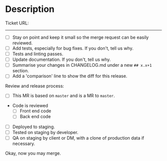 # Description

<!-- Describe your pull request, and instructions for the reviewer. -->

Ticket URL:

---

<!-- Please tick or remove these as relevant. Provide further details if valuable. Be pragmatic. -->

- [ ] Stay on point and keep it small so the merge request can be easily reviewed.
- [ ] Add tests, especially for bug fixes. If you don't, tell us why.
- [ ] Tests and linting passes.
- [ ] Update documentation. If you don't, tell us why.
- [ ] Summarise your changes in CHANGELOG.md under a new `## x.x+1` section.
- [ ] Add a 'comparison' line to show the diff for this release.

Review and release process:

- [ ] This MR is based on `master` and is a MR to `master`.
- Code is reviewed
  - [ ] Front end code
  - [ ] Back end code
- [ ] Deployed to staging.
- [ ] Tested on staging by developer.
- [ ] QA on staging by client or DM, with a clone of production data if necessary.

Okay, now you may merge.
